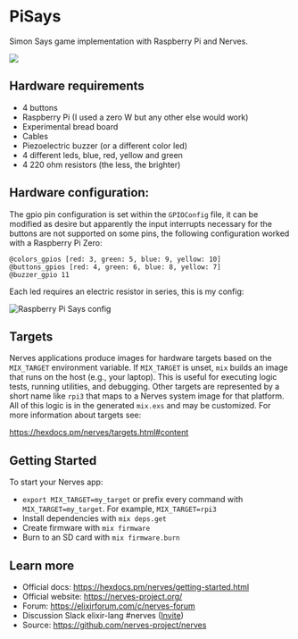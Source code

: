 # PiSays

Simon Says game implementation with Raspberry Pi and Nerves.

![](pi_says.gif)


## Hardware requirements
- 4 buttons
- Raspberry Pi (I used a zero W but any other else would work)
- Experimental bread board
- Cables
- Piezoelectric buzzer (or a different color led)
- 4 different leds, blue, red, yellow and green
- 4 220 ohm resistors (the less, the brighter)
  
## Hardware configuration:

The gpio pin configuration is set within the `GPIOConfig` file, it can be modified as desire but apparently the input interrupts necessary for the buttons are not supported on some pins, the following configuration worked with a Raspberry Pi Zero:

```
@colors_gpios [red: 3, green: 5, blue: 9, yellow: 10]
@buttons_gpios [red: 4, green: 6, blue: 8, yellow: 7]
@buzzer_gpio 11
```

Each led requires an electric resistor in series, this is my config:

![Raspberry Pi Says config](raspberry_pi_config.png)



## Targets

Nerves applications produce images for hardware targets based on the
`MIX_TARGET` environment variable. If `MIX_TARGET` is unset, `mix` builds an
image that runs on the host (e.g., your laptop). This is useful for executing
logic tests, running utilities, and debugging. Other targets are represented by
a short name like `rpi3` that maps to a Nerves system image for that platform.
All of this logic is in the generated `mix.exs` and may be customized. For more
information about targets see:

https://hexdocs.pm/nerves/targets.html#content

## Getting Started

To start your Nerves app:
  * `export MIX_TARGET=my_target` or prefix every command with
    `MIX_TARGET=my_target`. For example, `MIX_TARGET=rpi3`
  * Install dependencies with `mix deps.get`
  * Create firmware with `mix firmware`
  * Burn to an SD card with `mix firmware.burn`

## Learn more

  * Official docs: https://hexdocs.pm/nerves/getting-started.html
  * Official website: https://nerves-project.org/
  * Forum: https://elixirforum.com/c/nerves-forum
  * Discussion Slack elixir-lang #nerves ([Invite](https://elixir-slackin.herokuapp.com/))
  * Source: https://github.com/nerves-project/nerves
